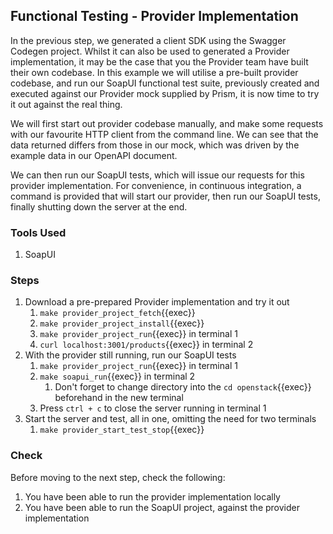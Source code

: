 ## Functional Testing - Provider Implementation

In the previous step, we generated a client SDK using the Swagger Codegen project. Whilst it can also be used to generated a Provider implementation, it may be the case that you the Provider team have built their own codebase. In this example we will utilise a pre-built provider codebase, and run our SoapUI functional test suite, previously created and executed against our Provider mock supplied by Prism, it is now time to try it out against the real thing.

We will first start out provider codebase manually, and make some requests with our favourite HTTP client from the command line. We can see that the data returned differs from those in our mock, which was driven by the example data in our OpenAPI document.

We can then run our SoapUI tests, which will issue our requests for this provider implementation. For convenience, in continuous integration, a command is provided that will start our provider, then run our SoapUI tests, finally shutting down the server at the end.

### Tools Used

1. SoapUI

### Steps

1. Download a pre-prepared Provider implementation and try it out
   1. `make provider_project_fetch`{{exec}}
   2. `make provider_project_install`{{exec}}
   3. `make provider_project_run`{{exec}} in terminal 1
   4. `curl localhost:3001/products`{{exec}} in terminal 2
2. With the provider still running, run our SoapUI tests
   1. `make provider_project_run`{{exec}} in terminal 1
   2. `make soapui_run`{{exec}} in terminal 2
      1. Don't forget to change directory into the `cd openstack`{{exec}} beforehand in the new terminal
   3. Press `ctrl + c` to close the server running in terminal 1
3. Start the server and test, all in one, omitting the need for two terminals
   1. `make provider_start_test_stop`{{exec}}

### Check

Before moving to the next step, check the following:

1. You have been able to run the provider implementation locally
2. You have been able to run the SoapUI project, against the provider implementation